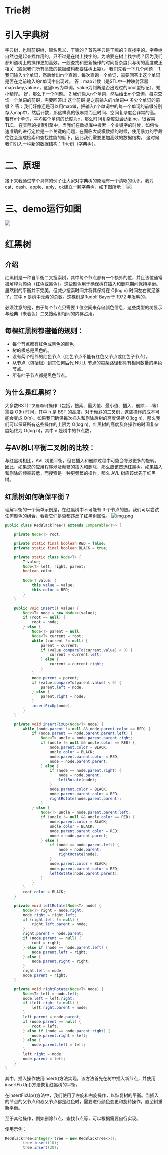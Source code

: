 # Trie树

# 引入字典树

字典树，也叫前缀树，顾名思义，干嘛的？首先字典是干嘛的？查找字的。字典树自然也是起查找作用的，只不过是在树上找字的。为啥要在树上找字呢？因为我们都知道树上的操作更加高效。一般查找和更新操作的时间复杂度只与树的高度成正相关（貌似我们所有高效的数据结构都要往树上靠）。
我们先看一下几个问题：
1.我们输入n个单词，然后给出m个查询，每次查询一个单词，需要回答出这个单词是否在之前输入的n单词中出现过。
答：map计数（是STL中一种映射容器map<key,value>，这里key为单词，value为判断是否出现过的bool型标记），短小精悍。
好，那么下一个问题。
2.我们输入n个单词，然后给出m个查询，每次查询一个单词的前缀，需要回答出 这个前缀 是之前输入的n单词中 多少个单词的前缀？
答：我们好像还是可以用map做，把输入n个单词中的每一个单词的前缀分别存入map中，然后计数，那这样真的很麻烦而且时间、空间复杂度会非常的高。若有n个单词，平均每个单词的长度为c，那么时间复杂度就会达到nc，很容易TLE。
在实际的搜索引擎中，当我们在数据库中搜索一个关键字的时候，如何快速准确的进行定位是一个关键的问题，在面临大规模数据的时候，使用暴力的手段往往会造成检索和查找性能的低下，因此我们需要更加高效的数据结构。
这时候我们引入一种新的数据结构：Trie树（字典树）。

# 二、原理

接下来我通过举个具体的例子让大家对字典树的原理有一个清晰的认识，我对cat、cash、apple、aply、ok建立一颗字典树，如下图所示：
![](./assets/readme-1676367618155.png)

# 三、demo运行如图

![](./assets/readme-1676367466214.png)

# 红黑树

## 介绍

红黑树是一种自平衡二叉搜索树，其中每个节点都有一个额外的位，并且该位通常被解释为颜色（红色或黑色）。这些颜色用于确保树在插入和删除期间保持平衡。虽然树的平衡并不完美，但减少搜索时间并将其保持在 O(log n) 时间左右就足够了，其中 n 是树中元素的总数。这棵树是Rudolf Bayer于 1972 年发明的。

必须注意的是，由于每个节点只需要 1 位空间来存储颜色信息，这些类型的树显示与经典（未着色）二叉搜索树相同的内存占用。

## 每棵红黑树都遵循的规则：

* 每个节点都有红色或黑色的颜色。
* 树的根总是黑色的。
* 没有两个相邻的红色节点（红色节点不能有红色父节点或红色子节点）。
* 从节点（包括根）到其任何后代 NULL 节点的每条路径都具有相同数量的黑色节点。
* 所有叶子节点都是黑色节点。

## 为什么是红黑树？

大多数BST(`二叉搜索树`)操作（包括，搜索、最大值、最小值、插入、删除……等）需要 O(h) 时间，其中 h 是 BST 的高度。对于倾斜的二叉树，这些操作的成本可能会变成 O(n)。如果我们确保每次插入和删除后树的高度保持 O(log n)，那么我们可以保证所有这些操作的上限为 O(log n)。红黑树的高度及各操作的时间复杂度始终为 O(log n)，其中 n 是树中的节点数，

## 与AV树L(平衡二叉树)的比较：

与红黑树相比，AVL 树更平衡，但在插入和删除过程中可能会导致更多的旋转。因此，如果您的应用程序涉及频繁的插入和删除，那么应该首选红黑树。如果插入和删除的频率较低，而搜索是一种更频繁的操作，那么 AVL 树应该优先于红黑树。

## 红黑树如何确保平衡？

理解平衡的一个简单示例是，在红黑树中不可能有 3 个节点的链。我们可以尝试任何颜色的组合，看看它们是否都违反了红黑树属性。
![img.png](assets/img.png)

```java
public class RedBlackTree<T extends Comparable<T>> {

    private Node<T> root;

    private static final boolean RED = false;
    private static final boolean BLACK = true;

    private static class Node<T> {
        T value;
        Node<T> left, right, parent;
        boolean color;

        Node(T value) {
            this.value = value;
            this.color = RED;
        }
    }

    public void insert(T value) {
        Node<T> node = new Node<>(value);
        if (root == null) {
            root = node;
        } else {
            Node<T> parent = null;
            Node<T> current = root;
            while (current != null) {
                parent = current;
                if (value.compareTo(current.value) < 0) {
                    current = current.left;
                } else {
                    current = current.right;
                }
            }
            node.parent = parent;
            if (value.compareTo(parent.value) < 0) {
                parent.left = node;
            } else {
                parent.right = node;
            }
            insertFixUp(node);
        }
    }

    private void insertFixUp(Node<T> node) {
        while (node.parent != null && node.parent.color == RED) {
            if (node.parent == node.parent.parent.left) {
                Node<T> uncle = node.parent.parent.right;
                if (uncle != null && uncle.color == RED) {
                    node.parent.color = BLACK;
                    uncle.color = BLACK;
                    node.parent.parent.color = RED;
                    node = node.parent.parent;
                } else {
                    if (node == node.parent.right) {
                        node = node.parent;
                        leftRotate(node);
                    }
                    node.parent.color = BLACK;
                    node.parent.parent.color = RED;
                    rightRotate(node.parent.parent);
                }
            } else {
                Node<T> uncle = node.parent.parent.left;
                if (uncle != null && uncle.color == RED) {
                    node.parent.color = BLACK;
                    uncle.color = BLACK;
                    node.parent.parent.color = RED;
                    node = node.parent.parent;
                } else {
                    if (node == node.parent.left) {
                        node = node.parent;
                        rightRotate(node);
                    }
                    node.parent.color = BLACK;
                    node.parent.parent.color = RED;
                    leftRotate(node.parent.parent);
                }
            }
        }
        root.color = BLACK;
    }

    private void leftRotate(Node<T> node) {
        Node<T> right = node.right;
        node.right = right.left;
        if (right.left != null) {
            right.left.parent = node;
        }
        right.parent = node.parent;
        if (node.parent == null) {
            root = right;
        } else if (node == node.parent.left) {
            node.parent.left = right;
        } else {
            node.parent.right = right;
        }
        right.left = node;
        node.parent = right;
    }

    private void rightRotate(Node<T> node) {
        Node<T> left = node.left;
        node.left = left.right;
        if (left.right != null) {
            left.right.parent = node;
        }
        left.parent = node.parent;
        if (node.parent == null) {
            root = left;
        } else if (node == node.parent.right) {
            node.parent.right = left;
        } else {
            node.parent.left = left;
        }
        left.right = node;
        node.parent = left;
    }
}
```

其中，插入操作使用insert()方法实现，该方法首先在树中插入新节点，并使用insertFixUp()方法恢复红黑树的平衡。

在insertFixUp()方法中，我们使用了左旋和右旋操作，以恢复树的平衡。当插入的节点的父节点和叔父节点都是红色时，需要进行颜色变更和旋转操作，直至树重新平衡。

至于其他操作，例如删除节点、查找节点等，可以根据需要自行实现。

使用示例：

```java
RedBlackTree<Integer> tree = new RedBlackTree<>();
        tree.insert(10);
        tree.insert(20);  
```
